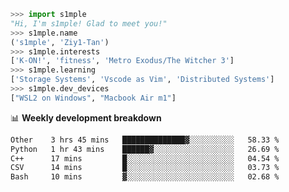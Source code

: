 ```python
>>> import s1mple
"Hi, I'm s1mple! Glad to meet you!"
>>> s1mple.name
('s1mple', 'Ziy1-Tan')
>>> s1mple.interests
['K-ON!', 'fitness', 'Metro Exodus/The Witcher 3']
>>> s1mple.learning
['Storage Systems', 'Vscode as Vim', 'Distributed Systems']
>>> s1mple.dev_devices
["WSL2 on Windows", "Macbook Air m1"]
```
📊 **Weekly development breakdown**
<!--START_SECTION:waka-->

```txt
Other    3 hrs 45 mins   ██████████████▓░░░░░░░░░░   58.33 %
Python   1 hr 43 mins    ██████▓░░░░░░░░░░░░░░░░░░   26.69 %
C++      17 mins         █░░░░░░░░░░░░░░░░░░░░░░░░   04.54 %
CSV      14 mins         █░░░░░░░░░░░░░░░░░░░░░░░░   03.73 %
Bash     10 mins         ▓░░░░░░░░░░░░░░░░░░░░░░░░   02.68 %
```

<!--END_SECTION:waka-->
